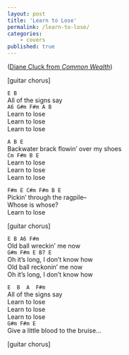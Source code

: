 ```yaml
---
layout: post
title: 'Learn to Lose'
permalink: /learn-to-lose/
categories:
    - covers
published: true
---
```


([Diane Cluck from _Common Wealth_](https://dianecluck.info/album/1593986/common-wealth))

[guitar chorus]

`E B`  
All of the signs say  
`A6 G#m F#m A B`  
Learn to lose  
Learn to lose  
Learn to lose

`A B E`  
Backwater brack flowin’ over my shoes  
`Cm F#m B E`  
Learn to lose  
Learn to lose  
Learn to lose

`F#m E C#m F#m B E`  
Pickin’ through the ragpile–  
Whose is whose?  
Learn to lose

<!-- C#m A
What have you now?
A B
Whatever you choose -->

[guitar chorus]

`E B A6 F#m`  
Old ball wreckin’ me now  
`G#m F#m E B7 E`  
Oh it’s long, I don’t know how  
Old ball reckonin’ me now  
Oh it’s long, I don’t know how

`E  B  A  F#m`  
All of the signs say  
Learn to lose  
Learn to lose  
Learn to lose  
`G#m F#m E`  
Give a little blood to the bruise…

[guitar chorus]

<!-- C#m
Pickin’ through the ragpile–
Whose is whose?
Learn to lose

C#m A
What have you now?
A B
What have you now?
G#m
What have you now?
A
Whatever you choose -->
